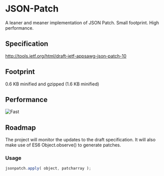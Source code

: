 JSON-Patch
==========

A leaner and meaner implementation of JSON Patch. Small footprint. High performance.

## Specification
http://tools.ietf.org/html/draft-ietf-appsawg-json-patch-10

## Footprint
0.6 KB minified and gzipped (1.6 KB minified)

## Performance
![Fast](http://www.rebelslounge.com/res/jsonpatch/chart.png)

## Roadmap

The project will monitor the updates to the draft specification. It will also make use of ES6 Object.observe() to generate
patches.

### Usage

```js
jsonpatch.apply( object, patcharray );
```

